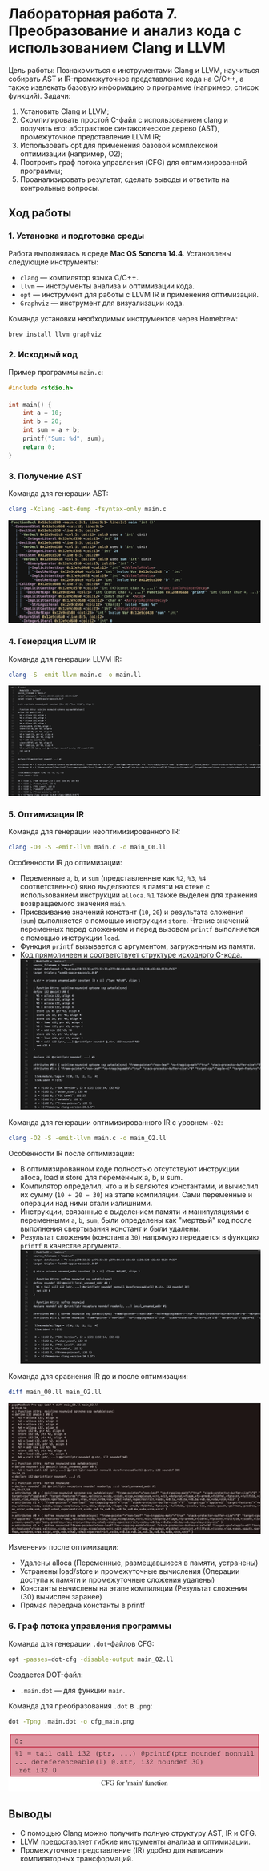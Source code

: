 # Лабораторная работа 7. Преобразование и анализ кода с использованием Clang и LLVM
Цель работы: Познакомиться с инструментами Clang и LLVM, научиться собирать AST и IR-промежуточное представление кода на C/C++, а также извлекать базовую информацию о программе (например, список функций).
Задачи:
1. Установить Clang и LLVM;
2. Скомпилировать простой C-файл с использованием clang и
получить его: абстрактное синтаксическое дерево (AST), промежуточное
представление LLVM IR;
3. Использовать opt для применения базовой комплексной
оптимизации (например, О2);
4. Построить граф потока управления (CFG) для оптимизированной
программы;
5. Проанализировать результат, сделать выводы и ответить на
контрольные вопросы.

## Ход работы

### 1. Установка и подготовка среды

Работа выполнялась в среде **Mac OS Sonoma 14.4**. Установлены следующие инструменты:

- `clang` — компилятор языка C/C++.
- `llvm` — инструменты анализа и оптимизации кода.
- `opt` — инструмент для работы с LLVM IR и применения оптимизаций.
- `Graphviz` — инструмент для визуализации кода.

Команда установки необходимых инструментов через Homebrew:
```bash
brew install llvm graphviz
```

### 2. Исходный код

Пример программы `main.c`:
```c
#include <stdio.h>

int main() {
    int a = 10;
    int b = 20;
    int sum = a + b;
    printf("Sum: %d", sum);
    return 0;
}
```



### 3. Получение AST

Команда для генерации AST:
```bash
clang -Xclang -ast-dump -fsyntax-only main.c
```
![AST](/ast.png)


### 4. Генерация LLVM IR

Команда для генерации LLVM IR:
```bash
clang -S -emit-llvm main.c -o main.ll
```
![LLVM IR](/ir.png)


### 5. Оптимизация IR

Команда для генерации неоптимизированного IR:
```bash
clang -O0 -S -emit-llvm main.c -o main_O0.ll
```

Особенности IR до оптимизации:
- Переменные `a`, `b`, и `sum` (представленные как `%2`, `%3`, `%4` соответственно) явно выделяются в памяти на стеке с использованием инструкции `alloca`. `%1` также выделен для хранения возвращаемого значения `main`.
- Присваивание значений констант (`10`, `20`) и результата сложения (`sum`) выполняется с помощью инструкции `store`. Чтение значений переменных перед сложением и перед вызовом `printf` выполняется с помощью инструкции `load`.
- Функция `printf` вызывается с аргументом, загруженным из памяти.
- Код прямолинеен и соответствует структуре исходного C-кода.
![opt_ir](/opt_ir.png)


Команда для генерации оптимизированного IR с уровнем `-O2`:
```bash
clang -O2 -S -emit-llvm main.c -o main_O2.ll
```

Особенности IR после оптимизации:
- В оптимизированном коде полностью отсутствуют инструкции alloca, load и store для переменных a, b, и sum.
- Компилятор определил, что `a` и `b` являются константами, и вычислил их сумму (`10 + 20 = 30`) на этапе компиляции. Сами переменные и операции над ними стали излишними.
- Инструкции, связанные с выделением памяти и манипуляциями с переменными `a`, `b`, `sum`, были определены как "мертвый" код после выполнения свертывания констант и были удалены.
- Результат сложения (константа `30`) напрямую передается в функцию `printf` в качестве аргумента.
![opt_ir_2](opt_ir_2.png)


Команда для сравнения IR до и после оптимизации:
```bash
diff main_O0.ll main_O2.ll
```
![image](/comparison.png)


Изменения после оптимизации:
- Удалены alloca (Переменные, размещавшиеся в памяти, устранены)
- Устранены load/store и промежуточные вычисления (Операции доступа к памяти и промежуточные сложения удалены)
- Константы вычислены на этапе компиляции (Результат сложения (30) вычислен заранее)
- Прямая передача константы в printf


### 6. Граф потока управления программы

Команда для генерации `.dot`-файлов CFG:
```bash
opt -passes=dot-cfg -disable-output main_O2.ll
```

Создается DOT-файл:
- `.main.dot` — для функции `main`.

Команда для преобразования `.dot` в `.png`:
```bash
dot -Tpng .main.dot -o cfg_main.png
```

![cfg_main](/cfg.main.png)



## Выводы

- С помощью Clang можно получить полную структуру AST, IR и CFG.
- LLVM предоставляет гибкие инструменты анализа и оптимизации.
- Промежуточное представление (IR) удобно для написания компиляторных трансформаций.
